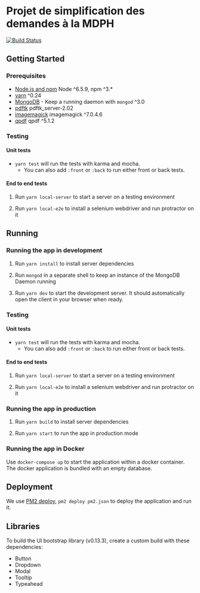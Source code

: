 Projet de simplification des demandes à la MDPH
================================================


[![Build Status](https://circleci.com/gh/sgmap/mdph.svg?style=svg)](https://circleci.com/gh/sgmap/mdph)

## Getting Started

### Prerequisites

- [Node.js and npm](https://nodejs.org/) Node ^6.5.9, npm ^3.*
- [yarn](https://yarnpkg.com/) ^0.24
- [MongoDB](https://www.mongodb.org/) - Keep a running daemon with `mongod` ^3.0
- [pdftk](https://www.pdflabs.com/tools/pdftk-the-pdf-toolkit) pdftk_server-2.02
- [imagemagick](https://www.imagemagick.org/script/download.php) imagemagick ^7.0.4.6
- [qpdf](https://sourceforge.net/projects/qpdf/files/?SetFreedomCookie) qpdf ^5.1.2

### Testing

#### Unit tests

- `yarn test` will run the tests with karma and mocha.
  - You can also add `:front` or `:back` to run either front or back tests.

#### End to end tests

1. Run `yarn local-server` to start a server on a testing environment

2. Run `yarn local-e2e` to install a selenium webdriver and run protractor on it

## Running

### Running the app in development

1. Run `yarn install` to install server dependencies

2. Run `mongod` in a separate shell to keep an instance of the MongoDB Daemon running

3. Run `yarn dev` to start the development server. It should automatically open the client in your browser when ready.

### Testing

#### Unit tests

- `yarn test` will run the tests with karma and mocha.
  - You can also add `:front` or `:back` to run either front or back tests.

#### End to end tests

1. Run `yarn local-server` to start a server on a testing environment

2. Run `yarn local-e2e` to install a selenium webdriver and run protractor on it

### Running the app in production

1. Run `yarn build` to install server dependencies

2. Run `yarn start` to run the app in production mode

### Running the app in Docker

Use `docker-compose up` to start the application within a docker container.
The docker application is bundled with an empty database.

## Deployment

We use [PM2 deploy](http://pm2.keymetrics.io/docs/usage/deployment/), `pm2 deploy pm2.json` to deploy the application and run it.

## Libraries

To build the UI bootstrap library (v0.13.3), create a custom build with these dependencies:
  - Button
  - Dropdown
  - Modal
  - Tooltip
  - Typeahead
